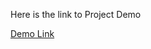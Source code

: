 Here is the link to Project Demo

[Demo Link](https://drive.google.com/file/d/1rnbC0ymLVLA3uV69vFivubxGf7vu0LmF/view)
